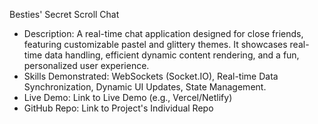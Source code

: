 Besties' Secret Scroll Chat
 * Description: A real-time chat application designed for close friends, featuring customizable pastel and glittery themes. It showcases real-time data handling, efficient dynamic content rendering, and a fun, personalized user experience.
 * Skills Demonstrated: WebSockets (Socket.IO), Real-time Data Synchronization, Dynamic UI Updates, State Management.
 * Live Demo: Link to Live Demo (e.g., Vercel/Netlify)
 * GitHub Repo: Link to Project's Individual Repo
